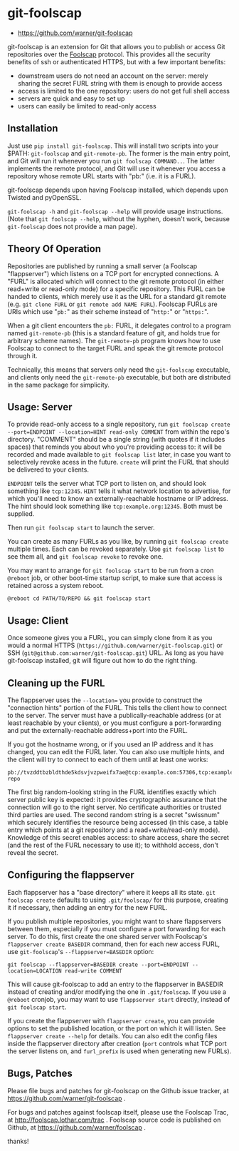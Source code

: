 git-foolscap
============

* https://github.com/warner/git-foolscap

git-foolscap is an extension for Git that allows you to publish or access Git repositories over the [Foolscap](http://foolscap.lothar.com/trac) protocol. This provides all the security benefits of ssh or authenticated HTTPS, but with a few important benefits:

* downstream users do not need an account on the server: merely sharing the secret FURL string with them is enough to provide access
* access is limited to the one repository: users do not get full shell access
* servers are quick and easy to set up
* users can easily be limited to read-only access

## Installation

Just use `pip install git-foolscap`. This will install two scripts into your $PATH: `git-foolscap` and `git-remote-pb`. The former is the main entry point, and Git will run it whenever you run `git foolscap COMMAND..`. The latter implements the remote protocol, and Git will use it whenever you access a repository whose remote URL starts with "pb:" (i.e. it is a FURL).

git-foolscap depends upon having Foolscap installed, which depends upon Twisted and pyOpenSSL.

`git-foolscap -h` and `git-foolscap --help` will provide usage instructions. (Note that `git foolscap --help`, without the hyphen, doesn't work, because `git-foolscap` does not provide a man page).

## Theory Of Operation

Repositories are published by running a small server (a Foolscap "flappserver") which listens on a TCP port for encrypted connections. A "FURL" is allocated which will connect to the git remote protocol (in either read+write or read-only mode) for a specific repository. This FURL can be handed to clients, which merely use it as the URL for a standard git remote (e.g. `git clone FURL` or `git remote add NAME FURL`). Foolscap FURLs are URIs which use "`pb:`" as their scheme instead of "`http:`" or "`https:`".

When a git client encounters the `pb:` FURL, it delegates control to a program named `git-remote-pb` (this is a standard feature of git, and holds true for arbitrary scheme names). The `git-remote-pb` program knows how to use Foolscap to connect to the target FURL and speak the git remote protocol through it.

Technically, this means that servers only need the `git-foolscap` executable, and clients only need the `git-remote-pb` executable, but both are distributed in the same package for simplicity.

## Usage: Server

To provide read-only access to a single repository, run `git foolscap create --port=ENDPOINT --location=HINT read-only COMMENT` from within the repo's directory. "COMMENT" should be a single string (with quotes if it includes spaces) that reminds you about who you're providing access to: it will be recorded and made available to `git foolscap list` later, in case you want to selectively revoke acess in the future. `create` will print the FURL that should be delivered to your clients.

`ENDPOINT` tells the server what TCP port to listen on, and should look something like `tcp:12345`. `HINT` tells it what network location to advertise, for which you'll need to know an externally-reachable hostname or IP address. The hint should look something like `tcp:example.org:12345`. Both must be supplied.

Then run `git foolscap start` to launch the server.

You can create as many FURLs as you like, by running `git foolscap create` multiple times. Each can be revoked separately. Use `git foolscap list` to see them all, and `git foolscap revoke` to revoke one.

You may want to arrange for `git foolscap start` to be run from a cron `@reboot` job, or other boot-time startup script, to make sure that access is retained across a system reboot.

    @reboot cd PATH/TO/REPO && git foolscap start

## Usage: Client

Once someone gives you a FURL, you can simply clone from it as you would a normal HTTPS (`https://github.com/warner/git-foolscap.git`) or SSH (`git@github.com:warner/git-foolscap.git`) URL. As long as you have git-foolscap installed, git will figure out how to do the right thing.

## Cleaning up the FURL

The flappserver uses the `--location=` you provide to construct the "connection hints" portion of the FURL. This tells the client how to connect to the server. The server must have a publically-reachable address (or at least reachable by your clients), or you must configure a port-forwarding and put the externally-reachable address+port into the FURL.

If you got the hostname wrong, or if you used an IP address and it has changed, you can edit the FURL later. You can also use multiple hints, and the client will try to connect to each of them until at least one works:

    pb://tvzddtbzbldthde5kdsvjvzpweifx7ae@tcp:example.com:57306,tcp:example.org:57306/jmxpcs6lsmgtuzdomxbgtfcmhgfmfbpc/my-repo

The first big random-looking string in the FURL identifies exactly which server public key is expected: it provides cryptographic assurance that the connection will go to the right server. No certificate authorities or trusted third parties are used. The second random string is a secret "swissnum" which securely identifies the resource being accessed (in this case, a table entry which points at a git repository and a read+write/read-only mode). Knowledge of this secret enables access: to share access, share the secret (and the rest of the FURL necessary to use it); to withhold access, don't reveal the secret.

## Configuring the flappserver

Each flappserver has a "base directory" where it keeps all its state. `git foolscap create` defaults to using `.git/foolscap/` for this purpose, creating it if necessary, then adding an entry for the new FURL.

If you publish multiple repositories, you might want to share flappservers between them, especially if you must configure a port forwarding for each server. To do this, first create the one shared server with Foolscap's `flappserver create BASEDIR` command, then for each new access FURL, use `git-foolscap`'s `--flappserver=BASEDIR` option:

    git foolscap --flappserver=BASEDIR create --port=ENDPOINT --location=LOCATION read-write COMMENT

This will cause git-foolscap to add an entry to the flappserver in BASEDIR instead of creating and/or modifying the one in `.git/foolscap`. If you use a `@reboot` cronjob, you may want to use `flappserver start` directly, instead of `git foolscap start`.

If you create the flappserver with `flappserver create`, you can provide options to set the published location, or the port on which it will listen. See `flappserver create --help` for details. You can also edit the config files inside the flappserver directory after creation (`port` controls what TCP port the server listens on, and `furl_prefix` is used when generating new FURLs).

## Bugs, Patches

Please file bugs and patches for git-foolscap on the Github issue tracker, at https://github.com/warner/git-foolscap .

For bugs and patches against foolscap itself, please use the Foolscap Trac, at http://foolscap.lothar.com/trac . Foolscap source code is published on Github, at https://github.com/warner/foolscap .

thanks!
